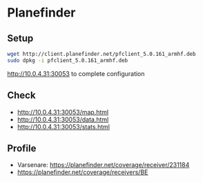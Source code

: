# Planefinder

## Setup

```bash
wget http://client.planefinder.net/pfclient_5.0.161_armhf.deb
sudo dpkg -i pfclient_5.0.161_armhf.deb
```

http://10.0.4.31:30053 to complete configuration

## Check

* http://10.0.4.31:30053/map.html
* http://10.0.4.31:30053/data.html
* http://10.0.4.31:30053/stats.html

## Profile

* Varsenare: https://planefinder.net/coverage/receiver/231184
* https://planefinder.net/coverage/receivers/BE
